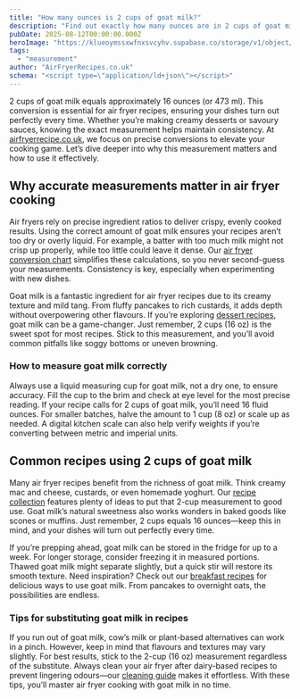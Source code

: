 ```yaml
---
title: "How many ounces is 2 cups of goat milk?"
description: "Find out exactly how many ounces are in 2 cups of goat milk for perfect air fryer recipes. Convert measurements easily with our guide!"
pubDate: 2025-08-12T00:00:00.000Z
heroImage: "https://klueoymssxwfnxsvcyhv.supabase.co/storage/v1/object/public/md/how-many-ounces-is-2-cups-of-goat-milk-91beffd1.webp"
tags:
  - "measurement"
author: "AirFryerRecipes.co.uk"
schema: "<script type=\"application/ld+json\"></script>"
---
```


<p>2 cups of goat milk equals approximately 16 ounces (or 473 ml). This conversion is essential for air fryer recipes, ensuring your dishes turn out perfectly every time. Whether you’re making creamy desserts or savoury sauces, knowing the exact measurement helps maintain consistency. At <a href=https://www.airfryerrecipe.co.uk>airfryerrecipe.co.uk</a>, we focus on precise conversions to elevate your cooking game. Let’s dive deeper into why this measurement matters and how to use it effectively.</p>  

<h2>Why accurate measurements matter in air fryer cooking</h2>  
<p>Air fryers rely on precise ingredient ratios to deliver crispy, evenly cooked results. Using the correct amount of goat milk ensures your recipes aren’t too dry or overly liquid. For example, a batter with too much milk might not crisp up properly, while too little could leave it dense. Our <a href=https://www.airfryerrecipe.co.uk/air-fryer-conversion-chart>air fryer conversion chart</a> simplifies these calculations, so you never second-guess your measurements. Consistency is key, especially when experimenting with new dishes.</p>  

<p>Goat milk is a fantastic ingredient for air fryer recipes due to its creamy texture and mild tang. From fluffy pancakes to rich custards, it adds depth without overpowering other flavours. If you’re exploring <a href=https://www.airfryerrecipe.co.uk/recipe-category/dessert>dessert recipes</a>, goat milk can be a game-changer. Just remember, 2 cups (16 oz) is the sweet spot for most recipes. Stick to this measurement, and you’ll avoid common pitfalls like soggy bottoms or uneven browning.</p>  

<h3>How to measure goat milk correctly</h3>  
<p>Always use a liquid measuring cup for goat milk, not a dry one, to ensure accuracy. Fill the cup to the brim and check at eye level for the most precise reading. If your recipe calls for 2 cups of goat milk, you’ll need 16 fluid ounces. For smaller batches, halve the amount to 1 cup (8 oz) or scale up as needed. A digital kitchen scale can also help verify weights if you’re converting between metric and imperial units.</p>  

<h2>Common recipes using 2 cups of goat milk</h2>  
<p>Many air fryer recipes benefit from the richness of goat milk. Think creamy mac and cheese, custards, or even homemade yoghurt. Our <a href=https://www.airfryerrecipe.co.uk/recipes>recipe collection</a> features plenty of ideas to put that 2-cup measurement to good use. Goat milk’s natural sweetness also works wonders in baked goods like scones or muffins. Just remember, 2 cups equals 16 ounces—keep this in mind, and your dishes will turn out perfectly every time.</p>  

<p>If you’re prepping ahead, goat milk can be stored in the fridge for up to a week. For longer storage, consider freezing it in measured portions. Thawed goat milk might separate slightly, but a quick stir will restore its smooth texture. Need inspiration? Check out our <a href=https://www.airfryerrecipe.co.uk/recipe-category/breakfast>breakfast recipes</a> for delicious ways to use goat milk. From pancakes to overnight oats, the possibilities are endless.</p>  

<h3>Tips for substituting goat milk in recipes</h3>  
<p>If you run out of goat milk, cow’s milk or plant-based alternatives can work in a pinch. However, keep in mind that flavours and textures may vary slightly. For best results, stick to the 2-cup (16 oz) measurement regardless of the substitute. Always clean your air fryer after dairy-based recipes to prevent lingering odours—our <a href=https://www.airfryerrecipe.co.uk/air-fryer-cleaner>cleaning guide</a> makes it effortless. With these tips, you’ll master air fryer cooking with goat milk in no time.</p>